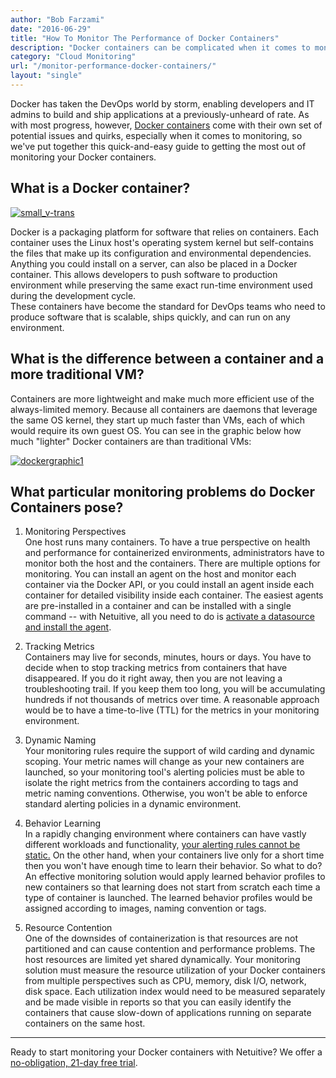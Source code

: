 ```yaml
---
author: "Bob Farzami"
date: "2016-06-29"
title: "How To Monitor The Performance of Docker Containers"
description: "Docker containers can be complicated when it comes to monitoring, so we've put together this guide to getting the most out of monitoring Docker."
category: "Cloud Monitoring"
url: "/monitor-performance-docker-containers/"
layout: "single"
---
```


Docker has taken the DevOps world by storm, enabling developers and IT admins to build and ship applications at a previously-unheard of rate. As with most progress, however, [Docker containers](https://www.docker.com/) come with their own set of potential issues and quirks, especially when it comes to monitoring, so we've put together this quick-and-easy guide to getting the most out of monitoring your Docker containers.

What is a Docker container?
---------------------------

[![small_v-trans](https://s3-us-west-2.amazonaws.com/com-netuitive-app-usw2-public/wp-content/uploads/2016/06/small_v-trans.png)](https://s3-us-west-2.amazonaws.com/com-netuitive-app-usw2-public/wp-content/uploads/2016/06/small_v-trans.png)

Docker is a packaging platform for software that relies on containers. Each container uses the Linux host's operating system kernel but self-contains the files that make up its configuration and environmental dependencies. Anything you could install on a server, can also be placed in a Docker container. This allows developers to push software to production environment while preserving the same exact run-time environment used during the development cycle.\
These containers have become the standard for DevOps teams who need to produce software that is scalable, ships quickly, and can run on any environment.

What is the difference between a container and a more traditional VM?
---------------------------------------------------------------------

Containers are more lightweight and make much more efficient use of the always-limited memory. Because all containers are daemons that leverage the same OS kernel, they start up much faster than VMs, each of which would require its own guest OS. You can see in the graphic below how much "lighter" Docker containers are than traditional VMs:

[![dockergraphic1](https://s3-us-west-2.amazonaws.com/com-netuitive-app-usw2-public/wp-content/uploads/2016/06/dockergraphic1.png)](https://s3-us-west-2.amazonaws.com/com-netuitive-app-usw2-public/wp-content/uploads/2016/06/dockergraphic1.png)

What particular monitoring problems do Docker Containers pose?
--------------------------------------------------------------

1) Monitoring Perspectives\
One host runs many containers. To have a true perspective on health and performance for containerized environments, administrators have to monitor both the host and the containers. There are multiple options for monitoring. You can install an agent on the host and monitor each container via the Docker API, or you could install an agent inside each container for detailed visibility inside each container. The easiest agents are pre-installed in a container and can be installed with a single command -- with Netuitive, all you need to do is [activate a datasource and install the agent](https://help.netuitive.com/Content/Misc/Datasources/Netuitive/integrations/new_netuitive_datasource_via_docker.htm?Highlight=docker).

2) Tracking Metrics\
Containers may live for seconds, minutes, hours or days. You have to decide when to stop tracking metrics from containers that have disappeared. If you do it right away, then you are not leaving a troubleshooting trail. If you keep them too long, you will be accumulating hundreds if not thousands of metrics over time. A reasonable approach would be to have a time-to-live (TTL) for the metrics in your monitoring environment.

3) Dynamic Naming\
Your monitoring rules require the support of wild carding and dynamic scoping. Your metric names will change as your new containers are launched, so your monitoring tool's alerting policies must be able to isolate the right metrics from the containers according to tags and metric naming conventions. Otherwise, you won't be able to enforce standard alerting policies in a dynamic environment.

4) Behavior Learning\
In a rapidly changing environment where containers can have vastly different workloads and functionality, [your alerting rules cannot be static.](/3-types-anomaly-detection-monitoring-tools) On the other hand, when your containers live only for a short time then you won't have enough time to learn their behavior. So what to do? An effective monitoring solution would apply learned behavior profiles to new containers so that learning does not start from scratch each time a type of container is launched. The learned behavior profiles would be assigned according to images, naming convention or tags.

5) Resource Contention\
One of the downsides of containerization is that resources are not partitioned and can cause contention and performance problems. The host resources are limited yet shared dynamically. Your monitoring solution must measure the resource utilization of your Docker containers from multiple perspectives such as CPU, memory, disk I/O, network, disk space. Each utilization index would need to be measured separately and be made visible in reports so that you can easily identify the containers that cause slow-down of applications running on separate containers on the same host.

* * * * *

Ready to start monitoring your Docker containers with Netuitive? We offer a [no-obligation, 21-day free trial](/signup).

